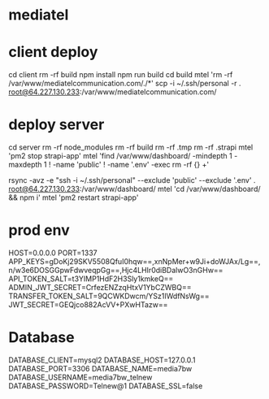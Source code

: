 # mediatel

# client deploy

cd client
rm -rf build
npm install
npm run build
cd build
mtel 'rm -rf /var/www/mediatelcommunication.com/./*'
scp -i ~/.ssh/personal -r . root@64.227.130.233:/var/www/mediatelcommunication.com/

# deploy server
cd server
rm -rf node_modules 
rm -rf build
rm -rf .tmp
rm -rf .strapi 
mtel 'pm2 stop strapi-app'
mtel 'find /var/www/dashboard/ -mindepth 1 -maxdepth 1 ! -name 'public' ! -name '.env' -exec rm -rf {} +'

rsync -avz -e "ssh -i ~/.ssh/personal" --exclude 'public' --exclude '.env' . root@64.227.130.233:/var/www/dashboard/
mtel 'cd /var/www/dashboard/ && npm i'
mtel 'pm2 restart strapi-app'


# prod env

HOST=0.0.0.0
PORT=1337
APP_KEYS=gDoKj29SKV5508QfuI0hqw==,xnNpMer+w9Ji+doWJAx/Lg==,n/w3e6DOSGGpwFdwveqpGg==,Hjc4LHIr0diBDalwO3nGHw==
API_TOKEN_SALT=t3YIMP1HdF2H3Sly1kmkeQ==
ADMIN_JWT_SECRET=CrfezENZzqHtxV1YbCZWBQ==
TRANSFER_TOKEN_SALT=9QCWKDwcm/YSz1IWdfNsWg==
JWT_SECRET=GEQjco882AcVV+PXwHTazw==
# Database
DATABASE_CLIENT=mysql2
DATABASE_HOST=127.0.0.1
DATABASE_PORT=3306
DATABASE_NAME=media7bw
DATABASE_USERNAME=media7bw_telnew
DATABASE_PASSWORD=Telnew@1
DATABASE_SSL=false